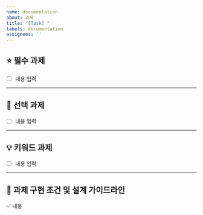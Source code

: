 ```yaml
---
name: documentation
about: 과제
title: "[Task] "
labels: documentation
assignees: ''
---
```

## ⭐️ 필수 과제
- [ ] 내용 입력
---
## 🥇 선택 과제
- [ ] 내용 입력
---
## 💡 키워드 과제
- [ ] 내용 입력
---
## 🧾 과제 구현 조건 및 설계 가이드라인
✅ 내용
